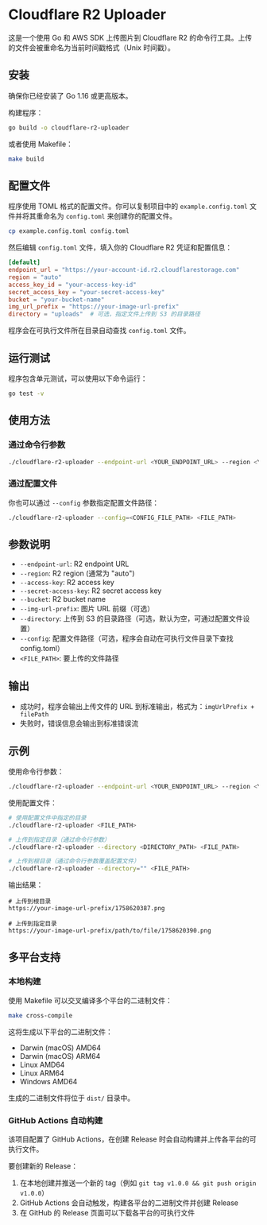 # Cloudflare R2 Uploader

这是一个使用 Go 和 AWS SDK 上传图片到 Cloudflare R2 的命令行工具。上传的文件会被重命名为当前时间戳格式（Unix 时间戳）。

## 安装

确保你已经安装了 Go 1.16 或更高版本。

构建程序：
```bash
go build -o cloudflare-r2-uploader
```

或者使用 Makefile：
```bash
make build
```

## 配置文件

程序使用 TOML 格式的配置文件。你可以复制项目中的 `example.config.toml` 文件并将其重命名为 `config.toml` 来创建你的配置文件。

```bash
cp example.config.toml config.toml
```

然后编辑 `config.toml` 文件，填入你的 Cloudflare R2 凭证和配置信息：

```toml
[default]
endpoint_url = "https://your-account-id.r2.cloudflarestorage.com"
region = "auto"
access_key_id = "your-access-key-id"
secret_access_key = "your-secret-access-key"
bucket = "your-bucket-name"
img_url_prefix = "https://your-image-url-prefix"
directory = "uploads"  # 可选，指定文件上传到 S3 的目录路径
```

程序会在可执行文件所在目录自动查找 `config.toml` 文件。

## 运行测试

程序包含单元测试，可以使用以下命令运行：

```bash
go test -v
```

## 使用方法

### 通过命令行参数

```bash
./cloudflare-r2-uploader --endpoint-url <YOUR_ENDPOINT_URL> --region <YOUR_REGION> --access-key <YOUR_ACCESS_KEY> --secret-access-key <YOUR_SECRET_ACCESS_KEY> --bucket <YOUR_BUCKET_NAME> --img-url-prefix <YOUR_IMG_URL_PREFIX> [--directory <DIRECTORY_PATH>] <FILE_PATH>
```

### 通过配置文件

你也可以通过 `--config` 参数指定配置文件路径：

```bash
./cloudflare-r2-uploader --config=<CONFIG_FILE_PATH> <FILE_PATH>
```

## 参数说明

- `--endpoint-url`: R2 endpoint URL
- `--region`: R2 region (通常为 "auto")
- `--access-key`: R2 access key
- `--secret-access-key`: R2 secret access key
- `--bucket`: R2 bucket name
- `--img-url-prefix`: 图片 URL 前缀（可选）
- `--directory`: 上传到 S3 的目录路径（可选，默认为空，可通过配置文件设置）
- `--config`: 配置文件路径（可选，程序会自动在可执行文件目录下查找 config.toml）
- `<FILE_PATH>`: 要上传的文件路径

## 输出

- 成功时，程序会输出上传文件的 URL 到标准输出，格式为：`imgUrlPrefix + filePath`
- 失败时，错误信息会输出到标准错误流

## 示例

使用命令行参数：
```bash
./cloudflare-r2-uploader --endpoint-url <YOUR_ENDPOINT_URL> --region <YOUR_REGION> --access-key <YOUR_ACCESS_KEY> --secret-access-key <YOUR_SECRET_ACCESS_KEY> --bucket <YOUR_BUCKET_NAME> --img-url-prefix <YOUR_IMG_URL_PREFIX> [--directory <DIRECTORY_PATH>] <FILE_PATH>
```

使用配置文件：
```bash
# 使用配置文件中指定的目录
./cloudflare-r2-uploader <FILE_PATH>

# 上传到指定目录（通过命令行参数）
./cloudflare-r2-uploader --directory <DIRECTORY_PATH> <FILE_PATH>

# 上传到根目录（通过命令行参数覆盖配置文件）
./cloudflare-r2-uploader --directory="" <FILE_PATH>
```

输出结果：
```
# 上传到根目录
https://your-image-url-prefix/1758620387.png

# 上传到指定目录
https://your-image-url-prefix/path/to/file/1758620390.png
```

## 多平台支持

### 本地构建

使用 Makefile 可以交叉编译多个平台的二进制文件：
```bash
make cross-compile
```

这将生成以下平台的二进制文件：
- Darwin (macOS) AMD64
- Darwin (macOS) ARM64
- Linux AMD64
- Linux ARM64
- Windows AMD64

生成的二进制文件将位于 `dist/` 目录中。

### GitHub Actions 自动构建

该项目配置了 GitHub Actions，在创建 Release 时会自动构建并上传各平台的可执行文件。

要创建新的 Release：
1. 在本地创建并推送一个新的 tag（例如 `git tag v1.0.0 && git push origin v1.0.0`）
2. GitHub Actions 会自动触发，构建各平台的二进制文件并创建 Release
3. 在 GitHub 的 Release 页面可以下载各平台的可执行文件